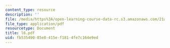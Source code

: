 ```yaml
---
content_type: resource
description: ''
file: /media/https%3A/open-learning-course-data-rc.s3.amazonaws.com/21a-212-myth-ritual-and-symbolism-spring-2004/fb53549085e8415ef1814fe7c164e9ed_l6.pdf
file_type: application/pdf
resourcetype: Document
title: l6.pdf
uid: fb535490-85e8-415e-f181-4fe7c164e9ed
---
```

